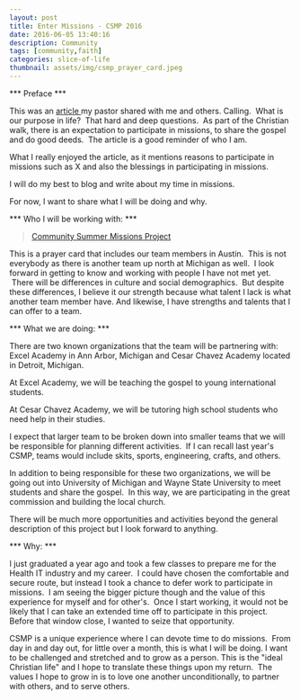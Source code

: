 ```yaml
---
layout: post
title: Enter Missions - CSMP 2016
date: 2016-06-05 13:40:16
description: Community
tags: [community,faith]
categories: slice-of-life
thumbnail: assets/img/csmp_prayer_card.jpeg
---
```


*** Preface *** 

This was an <a href = "http://www.desiringgod.org/articles/may-i-help-you-discern-your-calling"> article </a> my pastor shared with me and others. Calling.  What is our purpose in life?  That hard and deep questions.  As part of the Christian walk, there is an expectation to participate in missions, to share the gospel and do good deeds.  The article is a good reminder of who I am.

What I really enjoyed the article, as it mentions reasons to participate in missions such as X and also the blessings in participating in missions.


I will do my best to blog and write about my time in missions.

For now, I want to share what I will be doing and why.

*** Who I will be working with: *** 

<blockquote class="imgur-embed-pub" lang="en" data-id="8axRB5O"  ><a href="//imgur.com/8axRB5O">Community Summer Missions Project</a></blockquote><script async src="//s.imgur.com/min/embed.js" charset="utf-8"></script>

This is a prayer card that includes our team members in Austin.  This is not everybody as there is another team up north at Michigan as well.  I look forward in getting to know and working with people I have not met yet.  There will be differences in culture and social demographics.  But despite these differences, I believe it our strength because what talent I lack is what another team member have. And likewise, I have strengths and talents that I can offer to a team.

*** What we are doing: *** 

There are two known organizations that the team will be partnering with: Excel Academy in Ann Arbor, Michigan and Cesar Chavez Academy located in Detroit, Michigan.

At Excel Academy, we will be teaching the gospel to young international students.

At Cesar Chavez Academy, we will be tutoring high school students who need help in their studies.

I expect that larger team to be broken down into smaller teams that we will be responsible for planning different activities.  If I can recall last year's CSMP, teams would include skits, sports, engineering, crafts, and others.

In addition to being responsible for these two organizations, we will be going out into University of Michigan and Wayne State University to meet students and share the gospel.  In this way, we are participating in the great commission and building the local church.

There will be much more opportunities and activities beyond the general description of this project but I look forward to anything.

*** Why: ***

I just graduated a year ago and took a few classes to prepare me for the Health IT industry and my career.  I could have chosen the comfortable and secure route, but instead I took a chance to defer work to participate in missions.  I am seeing the bigger picture though and the value of this experience for myself and for other's.  Once I start working, it would not be likely that I can take an extended time off to participate in this project. Before that window close, I wanted to seize that opportunity.

CSMP is a unique experience where I can devote time to do missions.  From day in and day out, for little over a month, this is what I will be doing. I want to be challenged and stretched and to grow as a person. This is the "ideal Christian life" and I hope to translate these things upon my return.  The values I hope to grow in is to love one another unconditionally, to partner with others, and to serve others.


